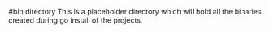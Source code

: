 #bin directory
This is a placeholder directory which will hold all the binaries created during go install of the projects.
